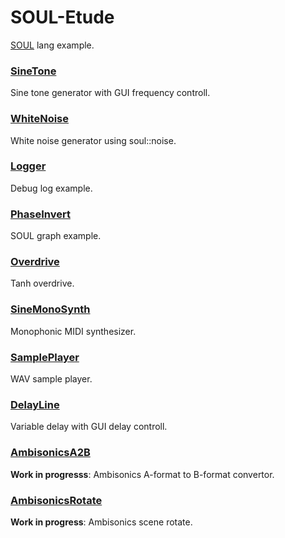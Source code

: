 # SOUL-Etude  
[SOUL](https://github.com/soul-lang/SOUL) lang example.

### [SineTone](SineTone)
Sine tone generator with GUI frequency controll.  

### [WhiteNoise](WhiteNoise)
White noise generator using soul::noise.

### [Logger](Logger)
Debug log example.

### [PhaseInvert](PhaseInvert)
SOUL graph example.

### [Overdrive](Overdrive)
Tanh overdrive.

### [SineMonoSynth](SineMonoSynth)
Monophonic MIDI synthesizer.

### [SamplePlayer](SamplePlayer)
WAV sample player.

### [DelayLine](DelayLine)
Variable delay with GUI delay controll.

### [AmbisonicsA2B](AmbisonicsA2B)
**Work in progresss**: Ambisonics A-format to B-format convertor.

### [AmbisonicsRotate](AmbisonicsRotate)
**Work in progress**: Ambisonics scene rotate.
